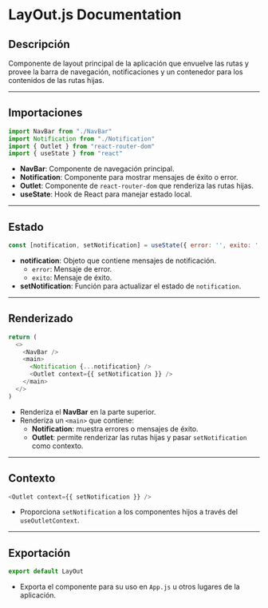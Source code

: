# LayOut.js Documentation

## Descripción
Componente de layout principal de la aplicación que envuelve las rutas y provee la barra de navegación, notificaciones y un contenedor para los contenidos de las rutas hijas.

---

## Importaciones
```javascript
import NavBar from "./NavBar"
import Notification from "./Notification"
import { Outlet } from "react-router-dom"
import { useState } from "react"
```

- **NavBar**: Componente de navegación principal.
- **Notification**: Componente para mostrar mensajes de éxito o error.
- **Outlet**: Componente de `react-router-dom` que renderiza las rutas hijas.
- **useState**: Hook de React para manejar estado local.

---

## Estado
```javascript
const [notification, setNotification] = useState({ error: '', exito: '' })
```
- **notification**: Objeto que contiene mensajes de notificación.
  - `error`: Mensaje de error.
  - `exito`: Mensaje de éxito.
- **setNotification**: Función para actualizar el estado de `notification`.

---

## Renderizado
```javascript
return (
  <>
    <NavBar />
    <main>
      <Notification {...notification} />
      <Outlet context={{ setNotification }} />
    </main>
  </>
)
```

- Renderiza el **NavBar** en la parte superior.
- Renderiza un `<main>` que contiene:
  - **Notification**: muestra errores o mensajes de éxito.
  - **Outlet**: permite renderizar las rutas hijas y pasar `setNotification` como contexto.

---

## Contexto
```javascript
<Outlet context={{ setNotification }} />
```
- Proporciona `setNotification` a los componentes hijos a través del `useOutletContext`.

---

## Exportación
```javascript
export default LayOut
```
- Exporta el componente para su uso en `App.js` u otros lugares de la aplicación.

